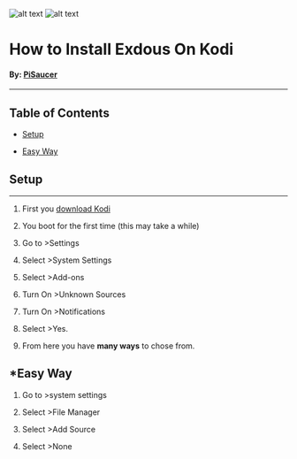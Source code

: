 ![alt text](https://github.com/PiSaucer/Exodus/blob/master/Kodi_logo_logotype.png)
![alt text](https://github.com/PiSaucer/exdous/blob/master/icon.png)
# How to Install Exdous On Kodi
#### By: [PiSaucer](https://github.com/PiSaucer)
***
## Table of Contents  
* [Setup](#headers)

* [Easy Way](#headers)  
<a name="headers"/>

## Setup

***

1. First you [download Kodi](https://kodi.tv)

2. You boot for the first time (this may take a while)

3. Go to >Settings

4. Select >System Settings

5. Select >Add-ons 

6. Turn On >Unknown Sources 

7. Turn On >Notifications

8. Select >Yes.

9. From here you have **many ways** to chose from.

## *Easy Way

1. Go to >system settings 

2. Select >File Manager

3. Select >Add Source

4. Select >None
